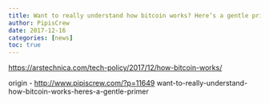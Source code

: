 ```yaml
---
title: Want to really understand how bitcoin works? Here’s a gentle primer
author: PipisCrew
date: 2017-12-16
categories: [news]
toc: true
---
```


https://arstechnica.com/tech-policy/2017/12/how-bitcoin-works/

origin - http://www.pipiscrew.com/?p=11649 want-to-really-understand-how-bitcoin-works-heres-a-gentle-primer